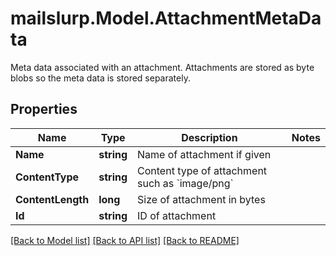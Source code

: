 # mailslurp.Model.AttachmentMetaData
Meta data associated with an attachment. Attachments are stored as byte blobs so the meta data is stored separately.
## Properties

Name | Type | Description | Notes
------------ | ------------- | ------------- | -------------
**Name** | **string** | Name of attachment if given | 
**ContentType** | **string** | Content type of attachment such as &#x60;image/png&#x60; | 
**ContentLength** | **long** | Size of attachment in bytes | 
**Id** | **string** | ID of attachment | 

[[Back to Model list]](../README#documentation-for-models) [[Back to API list]](../README#documentation-for-api-endpoints) [[Back to README]](../README)

